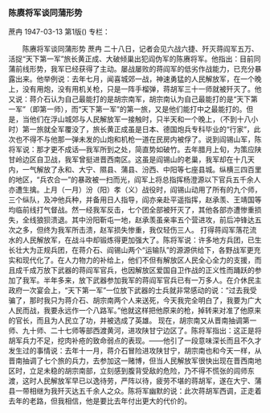 ### 陈赓将军谈同蒲形势
蔗冉
1947-03-13
第1版()
专栏：

　　陈赓将军谈同蒲形势
    蔗冉
    二十八日，记者会见六战六捷、歼灭蒋阎军五万、活捉“天下第一军”旅长黄正成、大破倾巢出犯阎伪军的陈赓将军。他指出：目前同蒲前线形势，我军已经获得了主动。屡战屡败的蒋阎军的低劣作战能力，已充分暴露出来。他举例说：去年七月，闻喜城郊一战，神速勇猛的人民解放军，在一个晚上，没有用炮，没有用机关枪，只是一阵手榴弹，蒋胡军三十一师就被歼灭了。他又说：蒋介石认为自己最能打的是胡宗南军，胡宗南认为自己最能打的是“天下第一军”（即第一师），而“天下第一军”的第一旅，又是他们能打中之最能打的。但是，当他们在浮山城郊与人民解放军一接触时，只半天和一个晚上，（不到十八小时）第一旅就全军覆没了，旅长黄正成虽是日本、德国炮兵专科毕业的“行家”，此次也不得不与他那一弹未发的山炮和机枪一道在民房内被俘了。说到阎锡山军，陈将军说：那才更不成话—我军所到之处，简直势如破竹。去年腊月上旬，为策应陕甘岭边区自卫战，我军曾挺进晋西南区。这虽是阎锡山的老巢，我军却在十几天内，一气解放了永和、大宁、隰县、蒲县、汾西、中阳等七座县城。纵横三四百里的地区，“兵农合一”的暴政被一扫而光，阎军上将总指挥杨澄源以下官兵五千余人亦遭生擒。上月（一月）汾（阳）孝（义）战役时，阎锡山动用了所有的九个师，三个纵队，及冲他兵种，并备用日人指导，阎亦亲赴平遥指挥，赵承羡、王靖国等均临前线打气督战。然一经我军反击，七个团全部被歼灭了，其他各部亦遭惨重损失，全线狼狈溃退。其中汾阳靳屯一地，赵承羡虽亲率五个营进攻，前后冲锋达五次之多，但终为我军所击溃，赵军损失惨重，我仅轻伤三人。
    打得蒋阎军落花流水的人民解放军，在战斗中却锻炼得更加强大了。陈将军说：许多地方兵团，已生长壮大为正规兵团，在蒋介石、阎锡山两个“运输队”的源源供给下，各野战军更充实和现代化了。在人力物力的补给上，他们不但有解放区人民全心全力的支援，而且成千成万放下武器的蒋阎军官兵，也因解放区爱国自卫作战的正义性而踊跃的参加了我军。半年多来，放下武器参加我军的蒋阎军官兵已有一万多人。在介休民主政府一次宴会上，“天下第一军”一位放下武器的士兵就非常感动的说：“过去我受骗了，那时我只为蒋介石、胡宗南两个人来送死，今天我完全明白了，我要为广大人民而战，我要永远作一个八路军。”他就这样把他原来的枪，掉转来对准了他原来的官长，而且为人民立了功，并被选成了英雄。
    现在，胡宗南又从晋南抽调第一师、九十师、二十七师等部西渡黄河，进攻陕甘宁边区了。陈将军指出：这正是将胡军兵力不足，挖肉补疮的致命弱点的表现。——他引了一段意味深长而且不久才发生过的事情说：去年十一月，蒋介石冒险进攻陕甘宁，胡宗南也和今天一样，从晋南抽调了七个旅的兵力，去参加这一赌博，但当人民解放军很快出现在晋西南地区时，立足未稳的胡宗南部，立刻感到腹背受敌的危险，乃不得不慌张的闾师东渡，这时人民解放军早已以逸待劳，严阵以待，疲劳不堪的蒋胡军，遂在大宁、蒲县一带相继为我歼灭达五千余人之众。陈将军幽默的说：此次蒋胡军西调，正走着去年的老路，但我相信，他是要比去年付出更大的代价的。
